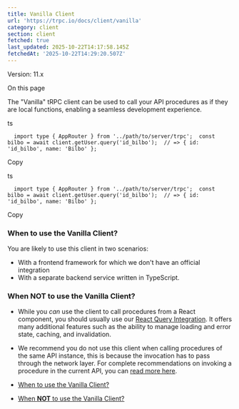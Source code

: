 ```yaml
---
title: Vanilla Client
url: 'https://trpc.io/docs/client/vanilla'
category: client
section: client
fetched: true
last_updated: 2025-10-22T14:17:58.145Z
fetchedAt: '2025-10-22T14:29:20.507Z'
---
```

Version: 11.x

On this page

The "Vanilla" tRPC client can be used to call your API procedures as if they are local functions, enabling a seamless development experience.

ts

`   import type { AppRouter } from '../path/to/server/trpc';  const bilbo = await client.getUser.query('id_bilbo');  // => { id: 'id_bilbo', name: 'Bilbo' };   `

Copy

ts

`   import type { AppRouter } from '../path/to/server/trpc';  const bilbo = await client.getUser.query('id_bilbo');  // => { id: 'id_bilbo', name: 'Bilbo' };   `

Copy

### When to use the Vanilla Client?[​](#when-to-use-the-vanilla-client "Direct link to When to use the Vanilla Client?")

You are likely to use this client in two scenarios:

*   With a frontend framework for which we don't have an official integration
*   With a separate backend service written in TypeScript.

### When **NOT** to use the Vanilla Client?[​](#when-not-to-use-the-vanilla-client "Direct link to when-not-to-use-the-vanilla-client")

*   While you *can* use the client to call procedures from a React component, you should usually use our [React Query Integration](/docs/client/react). It offers many additional features such as the ability to manage loading and error state, caching, and invalidation.
*   We recommend you do not use this client when calling procedures of the same API instance, this is because the invocation has to pass through the network layer. For complete recommendations on invoking a procedure in the current API, you can [read more here](/docs/server/server-side-calls).

*   [When to use the Vanilla Client?](#when-to-use-the-vanilla-client)
*   [When **NOT** to use the Vanilla Client?](#when-not-to-use-the-vanilla-client)
